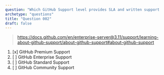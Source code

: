 ```yaml
---
question: "Which GitHub Support level provides SLA and written support in English 24/7?"
archetype: "questions"
title: "Question 002"
draft: false
---
```


> https://docs.github.com/en/enterprise-server@3.11/support/learning-about-github-support/about-github-support#about-github-support
1. [x] GitHub Premium Support
1. [ ] GitHub Enterprise Support
1. [ ] GitHub Standard Support
1. [ ] GitHub Community Support
